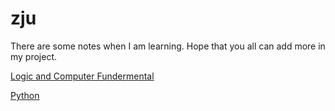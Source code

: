 # zju
 
There are some notes when I am learning. Hope that you all can add more in my project.

[Logic and Computer Fundermental](LogicAndComputerFundermental)

[Python](Python)
